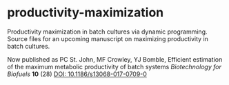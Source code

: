 # productivity-maximization

Productivity maximization in batch cultures via dynamic programming. Source files for an upcoming manuscript on maximizing productivity in batch cultures. 

Now published as PC St. John, MF Crowley, YJ Bomble, Efficient estimation of the maximum metabolic productivity of batch systems 
*Biotechnology for Biofuels* **10** (28) [DOI: 10.1186/s13068-017-0709-0](https://biotechnologyforbiofuels.biomedcentral.com/articles/10.1186/s13068-017-0709-0)
